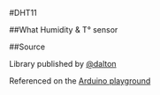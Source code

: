#DHT11

##What
Humidity & T° sensor

##Source

Library published by [@dalton](https://github.com/adalton/arduino/tree/master/projects/Dht11_Library)

Referenced on the [Arduino playground](http://playground.arduino.cc/Main/DHT11Lib)
